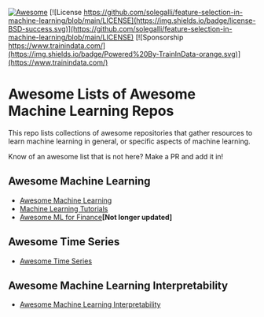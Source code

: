 [![Awesome](https://cdn.rawgit.com/sindresorhus/awesome/d7305f38d29fed78fa85652e3a63e154dd8e8829/media/badge.svg)](https://github.com/sindresorhus/awesome)
[![License https://github.com/solegalli/feature-selection-in-machine-learning/blob/main/LICENSE](https://img.shields.io/badge/license-BSD-success.svg)](https://github.com/solegalli/feature-selection-in-machine-learning/blob/main/LICENSE)
[![Sponsorship https://www.trainindata.com/](https://img.shields.io/badge/Powered%20By-TrainInData-orange.svg)](https://www.trainindata.com/)

# Awesome Lists of Awesome Machine Learning Repos

This repo lists collections of awesome repositories that gather resources to learn machine learning in general, or specific aspects of machine learning.

Know of an awesome list that is not here? Make a PR and add it in!

## Awesome Machine Learning

- [Awesome Machine Learning](https://github.com/josephmisiti/awesome-machine-learning)
- [Machine Learning Tutorials](https://github.com/ujjwalkarn/Machine-Learning-Tutorials)
- [Awesome ML for Finance](https://github.com/monopayments/Awesome-ML-in-Finance)**[Not longer updated]**

## Awesome Time Series

- [Awesome Time Series](https://github.com/lmmentel/awesome-time-series)

## Awesome Machine Learning Interpretability

- [Awesome Machine Learning Interpretability](https://github.com/jphall663/awesome-machine-learning-interpretability)
